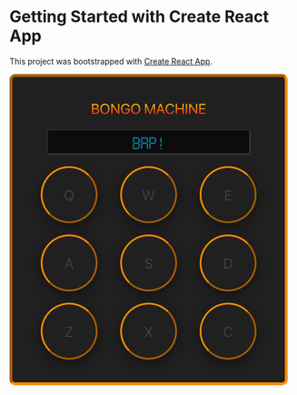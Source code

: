 # Getting Started with Create React App

This project was bootstrapped with [Create React App](https://github.com/facebook/create-react-app).

![react-bongos](https://github.com/santi-diazl/react-drum-machine/raw/main/react-bongos.png)
